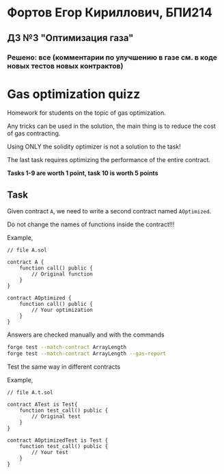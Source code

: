 # Фортов Егор Кириллович, БПИ214
## ДЗ №3 "Оптимизация газа"
### Решено: все (комментарии по улучшению в газе см. в коде новых тестов новых контрактов)


# Gas optimization quizz

Homework for students on the topic of gas optimization.

Any tricks can be used in the solution, the main thing is to reduce the cost of gas contracting.

Using ONLY the solidity optimizer is not a solution to the task!

The last task requires optimizing the performance of the entire contract.

**Tasks 1-9 are worth 1 point, task 10 is worth 5 points**

## Task

Given contract `A`, we need to write a second contract named `AOptimized`.

Do not change the names of functions inside the contract!!!

Example,

```solidity
// file A.sol

contract A {
    function call() public {
        // Original function
    }
}

contract AOptimized {
    function call() public {
        // Your optimization
    }
}
```

Answers are checked manually and with the commands

```sh
forge test --match-contract ArrayLength
forge test --match-contract ArrayLength --gas-report
```

Test the same way in different contracts

Example,

```solidity
// file A.t.sol

contract ATest is Test{
    function test_call() public {
        // Original test
    }
}

contract AOptimizedTest is Test {
    function test_call() public {
        // Your test
    }
}
```
